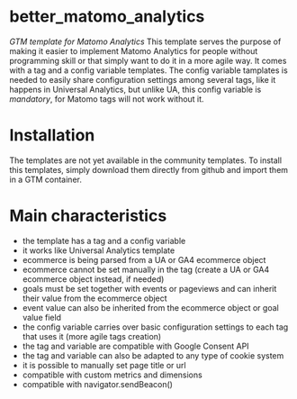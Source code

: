 # better_matomo_analytics
*GTM template for Matomo Analytics*
This template serves the purpose of making it easier to implement Matomo Analytics for people without programming skill or that simply want to do it in a more agile way. It comes with a tag and a config variable templates. The config variable tamplates is needed to easily share configuration settings among several tags, like it happens in Universal Analytics, but unlike UA, this config variable is *mandatory*, for Matomo tags will not work without it.


# Installation
The templates are not yet available in the community templates. To install this templates, simply download them directly from github and import them in a GTM container.

# Main characteristics
* the template has a tag and a config variable
* it works like Universal Analytics template
* ecommerce is being parsed from a UA or GA4 ecommerce object
* ecommerce cannot be set manually in the tag (create a UA or GA4  ecommerce object instead, if needed)
* goals must be set together with events or pageviews and can inherit their value from the ecommerce object
* event value can also be inherited from the ecommerce object or goal value field
* the config variable carries over basic configuration settings to each tag that uses it (more agile tags creation)
* the tag and variable are compatible with Google Consent API
* the tag and variable can also be adapted to any type of cookie system
* it is possible to manually set page title or url
* compatible with custom metrics and dimensions
* compatible with navigator.sendBeacon()
